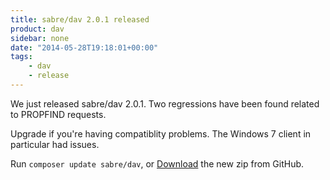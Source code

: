 ```yaml
---
title: sabre/dav 2.0.1 released
product: dav
sidebar: none
date: "2014-05-28T19:18:01+00:00"
tags:
    - dav
    - release
---
```


We just released sabre/dav 2.0.1. Two regressions have been found related
to PROPFIND requests.

Upgrade if you're having compatiblity problems. The Windows 7 client in
particular had issues.

Run `composer update sabre/dav`, or [Download][1] the new zip from GitHub.

[1]: https://github.com/sabre-io/dav/releases/tag/2.0.1
